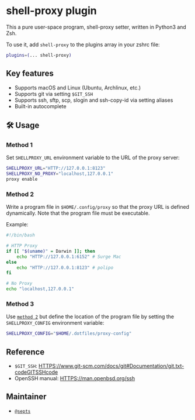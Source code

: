 # shell-proxy plugin

This a pure user-space program, shell-proxy setter, written in Python3 and Zsh.

To use it, add `shell-proxy` to the plugins array in your zshrc file:

```zsh
plugins=(... shell-proxy)
```

## Key features

-   Supports macOS and Linux (Ubuntu, Archlinux, etc.)
-   Supports git via setting `$GIT_SSH`
-   Supports ssh, sftp, scp, slogin and ssh-copy-id via setting aliases
-   Built-in autocomplete

## 🛠️ Usage

### Method 1

Set `SHELLPROXY_URL` environment variable to the URL of the proxy server:

```sh
SHELLPROXY_URL="HTTP://127.0.0.1:8123"
SHELLPROXY_NO_PROXY="localhost,127.0.0.1"
proxy enable
```

### Method 2

Write a program file in `$HOME/.config/proxy` so that the proxy URL is defined
dynamically. Note that the program file must be executable.

Example:

```sh
#!/bin/bash

# HTTP Proxy
if [[ "$(uname)" = Darwin ]]; then
	echo "HTTP://127.0.0.1:6152" # Surge Mac
else
	echo "HTTP://127.0.0.1:8123" # polipo
fi

# No Proxy
echo "localhost,127.0.0.1"
```

### Method 3

Use [`method 2`](#method-2) but define the location of the program file by setting
the `SHELLPROXY_CONFIG` environment variable:

```sh
SHELLPROXY_CONFIG="$HOME/.dotfiles/proxy-config"
```

## Reference

-   `$GIT_SSH`:
    <HTTPS://www.git-scm.com/docs/git#Documentation/git.txt-codeGITSSHcode>
-   OpenSSH manual: <HTTPS://man.openbsd.org/ssh>

## Maintainer

-   [`@septs`](HTTPS://github.com/septs)
